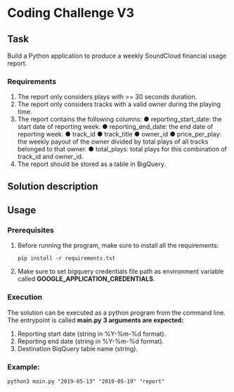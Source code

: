 # Coding Challenge V3
## Task
Build a Python application to produce a weekly SoundCloud financial usage report. 
###  Requirements
1. The report only considers plays with >= 30 seconds duration.
2. The report only considers tracks with a valid owner during the playing time.
3. The report contains the following columns:
    ● reporting_start_date: the start date of reporting week.
    ● reporting_end_date: the end date of reporting week.
    ● track_id
    ● track_title
    ● owner_id
    ● price_per_play: the weekly payout of the owner divided by total plays of all tracks
    belonged to that owner.
    ● total_plays: total plays for this combination of track_id and owner_id.
4. The report should be stored as a table in BigQuery.
## Solution description

## Usage
### Prerequisites
1. Before running the program, make sure to install all the requirements:
    ```
    pip install -r requirements.txt
    ```
2. Make sure to set bigquery credentials file path as environment variable called **GOOGLE_APPLICATION_CREDENTIALS**.
### Execution
The solution can be executed as a python program from the command line. The entrypoint is called **main.py**
**3 arguments are expected:**
1. Reporting start date (string in %Y-%m-%d format).
2. Reporting end date (string in %Y-%m-%d format).
3. Destination BiqQuery table name (string).
### Example:
```
python3 main.py "2019-05-13" "2019-05-19" "report"
```